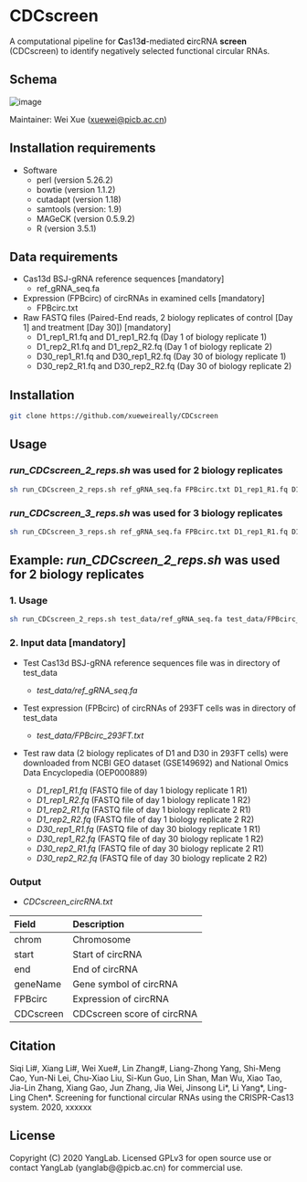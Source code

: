 # CDCscreen
A computational pipeline for **C**as13**d**-mediated **c**ircRNA **screen** (CDCscreen) to identify negatively selected functional circular RNAs.


## Schema
![image](https://github.com/xueweireally/CDCscreen/blob/master/doc/CDCscreen_pipeline.jpg)

Maintainer: Wei Xue (xuewei@picb.ac.cn)

## Installation requirements
* Software
    - perl (version 5.26.2)
    - bowtie (version 1.1.2)
    - cutadapt (version 1.18)
    - samtools (version: 1.9)
    - MAGeCK (version 0.5.9.2)
    - R (version 3.5.1)

## Data requirements
* Cas13d BSJ-gRNA reference sequences [mandatory]
    - ref_gRNA_seq.fa
* Expression (FPBcirc) of circRNAs in examined cells [mandatory]
    - FPBcirc.txt
* Raw FASTQ files (Paired-End reads, 2 biology replicates of control [Day 1] and treatment [Day 30]) [mandatory]
    - D1_rep1_R1.fq and D1_rep1_R2.fq (Day 1 of biology replicate 1) 
    - D1_rep2_R1.fq and D1_rep2_R2.fq (Day 1 of biology replicate 2)
    - D30_rep1_R1.fq and D30_rep1_R2.fq (Day 30 of biology replicate 1)
    - D30_rep2_R1.fq and D30_rep2_R2.fq (Day 30 of biology replicate 2)

## Installation
```bash
git clone https://github.com/xueweireally/CDCscreen
```

## Usage
### *run_CDCscreen_2_reps.sh* was used for 2 biology replicates
```bash
sh run_CDCscreen_2_reps.sh ref_gRNA_seq.fa FPBcirc.txt D1_rep1_R1.fq D1_rep1_R2.fq D1_rep2_R1.fq D1_rep2_R2.fq D30_rep1_R1.fq D30_rep1_R2.fq D30_rep2_R1.fq D30_rep2_R2.fq
```

### *run_CDCscreen_3_reps.sh* was used for 3 biology replicates
```bash
sh run_CDCscreen_3_reps.sh ref_gRNA_seq.fa FPBcirc.txt D1_rep1_R1.fq D1_rep1_R2.fq D1_rep2_R1.fq D1_rep2_R2.fq D1_rep3_R1.fq D1_rep3_R2.fq D30_rep1_R1.fq D30_rep1_R2.fq D30_rep2_R1.fq D30_rep2_R2.fq D30_rep3_R1.fq D30_rep3_R2.fq
```

## Example: *run_CDCscreen_2_reps.sh* was used for 2 biology replicates

### 1. Usage
```bash
sh run_CDCscreen_2_reps.sh test_data/ref_gRNA_seq.fa test_data/FPBcirc_293FT.txt D1_rep1_R1.fq D1_rep1_R2.fq D1_rep2_R1.fq D1_rep2_R2.fq D30_rep1_R1.fq D30_rep1_R2.fq D30_rep2_R1.fq D30_rep2_R2.fq
```

### 2. Input data [mandatory]
* Test Cas13d BSJ-gRNA reference sequences file was in directory of test_data
    - *test_data/ref_gRNA_seq.fa*

* Test expression (FPBcirc) of circRNAs of 293FT cells was in directory of test_data
    - *test_data/FPBcirc_293FT.txt*

* Test raw data (2 biology replicates of D1 and D30 in 293FT cells) were downloaded from NCBI GEO dataset (GSE149692) and National Omics Data Encyclopedia (OEP000889)
    - *D1_rep1_R1.fq* (FASTQ file of day 1 biology replicate 1 R1)
    - *D1_rep1_R2.fq* (FASTQ file of day 1 biology replicate 1 R2)
    - *D1_rep2_R1.fq* (FASTQ file of day 1 biology replicate 2 R1)
    - *D1_rep2_R2.fq* (FASTQ file of day 1 biology replicate 2 R2)
    - *D30_rep1_R1.fq* (FASTQ file of day 30 biology replicate 1 R1)
    - *D30_rep1_R2.fq* (FASTQ file of day 30 biology replicate 1 R2)
    - *D30_rep2_R1.fq* (FASTQ file of day 30 biology replicate 2 R1)
    - *D30_rep2_R2.fq* (FASTQ file of day 30 biology replicate 2 R2)

### Output
* *CDCscreen_circRNA.txt*

| Field       | Description                      |
| :---------- | :--------------------------------|
| chrom       | Chromosome                       |
| start       | Start of circRNA                 |
| end         | End of circRNA                   |
| geneName    | Gene symbol of circRNA           |
| FPBcirc     | Expression of circRNA            |
| CDCscreen   | CDCscreen score of circRNA       |


## Citation
Siqi Li#, Xiang Li#, Wei Xue#, Lin Zhang#, Liang-Zhong Yang, Shi-Meng Cao, Yun-Ni Lei, Chu-Xiao Liu, Si-Kun Guo, Lin Shan, Man Wu, Xiao Tao, Jia-Lin Zhang, Xiang Gao, Jun Zhang, Jia Wei, Jinsong Li\*, Li Yang\*, Ling-Ling Chen\*. Screening for functional circular RNAs using the CRISPR-Cas13 system. 2020, xxxxxx


## License
Copyright (C) 2020 YangLab. Licensed GPLv3 for open source use or contact YangLab (yanglab@@picb.ac.cn) for commercial use.
